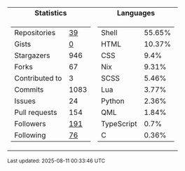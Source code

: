 
<table>
  <tr align="center">
    <td><b>Statistics</b></td>
    <td><b>Languages</b></td>
  </tr>
  <tr valign="top">
    <td>
      <table>
        <tr><td>Repositories</td><td><a href="https://github.com/Ruixi-rebirth?tab=repositories">39</a></td></tr>
        <tr><td>Gists</td><td><a href="https://gist.github.com/Ruixi-rebirth">0</a></td></tr>
        <tr><td>Stargazers</td><td>946</td></tr>
        <tr><td>Forks</td><td>67</td></tr>
        <tr><td>Contributed to</td><td>3</td></tr>
        <tr><td>Commits</td><td>1083</td></tr>
        <tr><td>Issues</td><td>24</td></tr>
        <tr><td>Pull requests</td><td>154</td></tr>
        <tr><td>Followers</td><td><a href="https://github.com/Ruixi-rebirth?tab=followers">191</a></td></tr>
        <tr><td>Following</td><td><a href="https://github.com/Ruixi-rebirth?tab=following">76</a></td></tr>
      </table>
    </td>
    <td>
      <table>
        <tr><td>Shell</td><td>55.65%</td></tr>
<tr><td>HTML</td><td>10.37%</td></tr>
<tr><td>CSS</td><td>9.4%</td></tr>
<tr><td>Nix</td><td>9.31%</td></tr>
<tr><td>SCSS</td><td>5.46%</td></tr>
<tr><td>Lua</td><td>3.77%</td></tr>
<tr><td>Python</td><td>2.36%</td></tr>
<tr><td>QML</td><td>1.84%</td></tr>
<tr><td>TypeScript</td><td>0.7%</td></tr>
<tr><td>C</td><td>0.36%</td></tr>
      </table>
    </td>
  </tr>
</table>

<sub>Last updated: 2025-08-11 00:33:46 UTC</sub>
